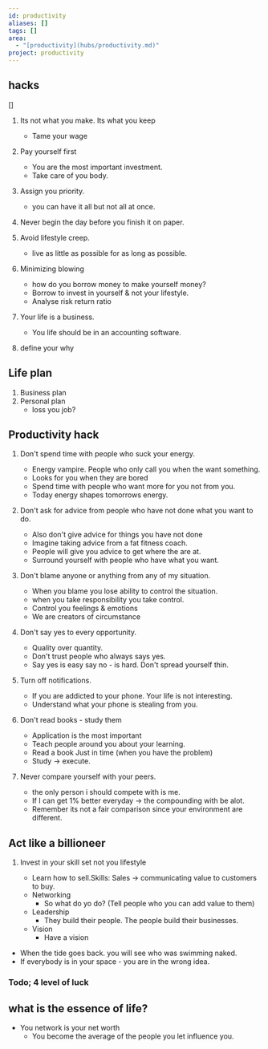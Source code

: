```yaml
---
id: productivity
aliases: []
tags: []
area:
  - "[productivity](hubs/productivity.md)"
project: productivity
---
```


## hacks

[]

1.  Its not what you make. Its what you keep

    - Tame your wage

2.  Pay yourself first

    - You are the most important investment.
    - Take care of you body.

3.  Assign you priority.

    - you can have it all but not all at once.

4.  Never begin the day before you finish it on paper.

5.  Avoid lifestyle creep.

    - live as little as possible for as long as possible.

6.  Minimizing blowing

    - how do you borrow money to make yourself money?
    - Borrow to invest in yourself & not your lifestyle.
    - Analyse risk return ratio

7.  Your life is a business.

    - You life should be in an accounting software.

8.  define your why

## Life plan

1. Business plan
2. Personal plan
   - loss you job?

## Productivity hack

1. Don't spend time with people who suck your energy.

   - Energy vampire. People who only call you when the want something.
   - Looks for you when they are bored
   - Spend time with people who want more for you not from you.
   - Today energy shapes tomorrows energy.

2. Don't ask for advice from people who have not done what you want to do.

   - Also don't give advice for things you have not done
   - Imagine taking advice from a fat fitness coach.
   - People will give you advice to get where the are at.
   - Surround yourself with people who have what you want.

3. Don't blame anyone or anything from any of my situation.

   - When you blame you lose ability to control the situation.
   - when you take responsibility you take control.
   - Control you feelings & emotions
   - We are creators of circumstance

4. Don't say yes to every opportunity.

   - Quality over quantity.
   - Don't trust people who always says yes.
   - Say yes is easy say no - is hard. Don't spread yourself thin.

5. Turn off notifications.

   - If you are addicted to your phone. Your life is not interesting.
   - Understand what your phone is stealing from you.

6. Don't read books - study them

   - Application is the most important
   - Teach people around you about your learning.
   - Read a book Just in time (when you have the problem)
   - Study -> execute.

7. Never compare yourself with your peers.

   - the only person i should compete with is me.
   - If I can get 1% better everyday -> the compounding with be alot.
   - Remember its not a fair comparison since your environment are different.

## Act like a billioneer

1. Invest in your skill set not you lifestyle

   - Learn how to sell.Skills: Sales -> communicating value to customers to buy.
   - Networking
     - So what do yo do? (Tell people who you can add value to them)
   - Leadership
     - They build their people. The people build their businesses.
   - Vision
     - Have a vision

- When the tide goes back. you will see who was swimming naked.
- If everybody is in your space - you are in the wrong idea.

### Todo; 4 level of luck

## what is the essence of life?

- You network is your net worth
  - You become the average of the people you let influence you.
